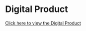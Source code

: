 # Digital Product

[Click here to view the Digital Product](https://experience.arcgis.com/experience/c0cb116730ce4ce190db3abaf20fd117)